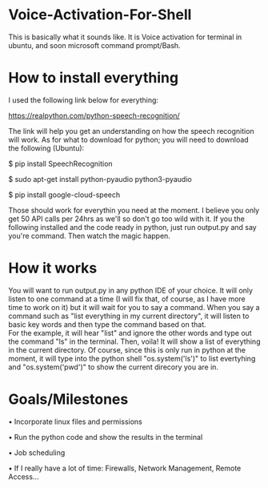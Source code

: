 # Voice-Activation-For-Shell

This is basically what it sounds like.  It is Voice activation for terminal in ubuntu, and soon microsoft command prompt/Bash.

# How to install everything

I used the following link below for everything:

https://realpython.com/python-speech-recognition/

The link will help you get an understanding on how the speech recognition will work.  As for what to download for python; you will need to download the following (Ubuntu):

  $ pip install SpeechRecognition
  
  $ sudo apt-get install python-pyaudio python3-pyaudio
  
  $ pip install google-cloud-speech
  
Those should work for everythin you need at the moment.  I believe you only get 50 API calls per 24hrs as we'll so don't go too wild with it.  If you the following installed and the code ready in python, just run output.py and say you're command.  Then watch the magic happen. 
  

# How it works

  You will want to run output.py in any python IDE of your choice.  It will only listen to one command at a time (I will fix that, of course, as I have more time to work on it) but it will wait for you to say a command.  When you say a command such as "list everything in my current directory", it will listen to basic key words and then type the command based on that.  
  For the example, it will hear "list" and ignore the other words and type out the command "ls" in the terminal.  Then, voila!  It will show a list of everything in the current directory.  Of course, since this is only run in python at the moment, it will type into the python shell "os.system('ls')" to list evertyhing and "os.system('pwd')" to show the current direcory you are in.

# Goals/Milestones

 • Incorporate linux files and permissions
 
 • Run the python code and show the results in the terminal
 
 • Job scheduling
 
 • If I really have a lot of time: Firewalls, Network Management, Remote Access...
